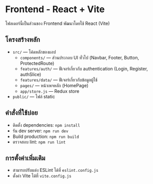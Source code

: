 # Frontend - React + Vite

โฟลเดอร์นี้เป็นส่วนของ Frontend พัฒนาโดยใช้ React (Vite)

## โครงสร้างหลัก

- `src/` — โค้ดหลักของแอป
  - `components/` — ส่วนประกอบ UI ทั่วไป (Navbar, Footer, Button, ProtectedRoute)
  - `features/auth/` — ฟีเจอร์เกี่ยวกับ authentication (Login, Register, authSlice)
  - `features/data/` — ฟีเจอร์เกี่ยวกับข้อมูลผู้ใช้
  - `pages/` — หน้าเพจหลัก (HomePage)
  - `app/store.js` — Redux store
- `public/` — ไฟล์ static

## คำสั่งที่ใช้บ่อย

- ติดตั้ง dependencies: `npm install`
- รัน dev server: `npm run dev`
- Build production: `npm run build`
- ตรวจสอบ lint: `npm run lint`

## การตั้งค่าเพิ่มเติม

- สามารถปรับแต่ง ESLint ได้ที่ `eslint.config.js`
- ตั้งค่า Vite ได้ที่ `vite.config.js`
